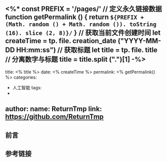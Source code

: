 <%*
const PREFIX = '/pages/'
// 定义永久链接数据
function getPermalink () {
  return `${PREFIX + (Math. random () + Math. random ()). toString (16). slice (2, 8)}/`
}
// 获取当前文件创建时间
let createTime = tp. file. creation_date ("YYYY-MM-DD HH:mm:ss")
// 获取标题
let title = tp. file. title
// 分离数字与标题
title = title.split (".")[1]
-%>
---
title: <% title %>
date: <% createTime %>
permalink: <% getPermalink() %>
categories:
  - 人工智能
tags:
  - 
author: 
  name: ReturnTmp
  link: https://github.com/ReturnTmp
---

## 前言



## 参考链接



